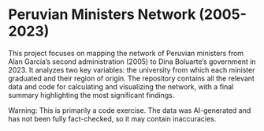 # Peruvian Ministers Network (2005-2023)

This project focuses on mapping the network of Peruvian ministers from Alan García’s second administration (2005) to Dina Boluarte’s government in 2023. It analyzes two key variables: the university from which each minister graduated and their region of origin. The repository contains all the relevant data and code for calculating and visualizing the network, with a final summary highlighting the most significant findings.

Warning: This is primarily a code exercise. The data was AI-generated and has not been fully fact-checked, so it may contain inaccuracies.
